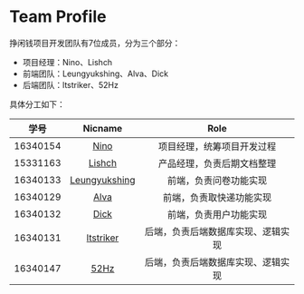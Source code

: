 # Team Profile

挣闲钱项目开发团队有7位成员，分为三个部分：

+ 项目经理：Nino、Lishch
+ 前端团队：Leungyukshing、Alva、Dick
+ 后端团队：ltstriker、52Hz

具体分工如下：

|   学号   |                      Nicname                      |                Role                |
| :------: | :-----------------------------------------------: | :--------------------------------: |
| 16340154 |     [Nino](https://github.com/LovelyBuggies)      |     项目经理，统筹项目开发过程     |
| 15331163 |    [Lishch](https://github.com/lishicheng1006)    |     产品经理，负责后期文档整理     |
| 16340133 | [Leungyukshing](https://github.com/leungyukshing) |       前端，负责问卷功能实现       |
| 16340129 |       [Alva](https://github.com/Alva112358)       |      前端，负责取快递功能实现      |
| 16340132 |         [Dick](https://github.com/dick20)         |       前端，负责用户功能实现       |
| 16340131 |     [ltstriker](https://github.com/ltstriker)     | 后端，负责后端数据库实现、逻辑实现 |
| 16340147 |         [52Hz](https://github.com/52hz11)         | 后端，负责后端数据库实现、逻辑实现 |
